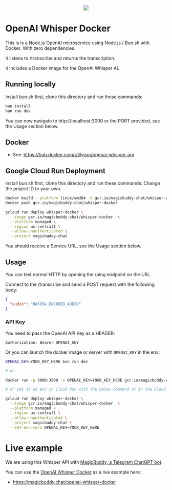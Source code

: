 <div style="text-align:center;">
<img src="https://magicbuddy.chat/img/whisper.jpg">
</div>

# OpenAI Whisper Docker

This is is a Node.js OpenAI microservice using Node.js / Bun.sh with Docker.
With zero dependencies.

It listens to /transcribe and returns the transcription.

It includes a Docker image for the OpenAI Whisper AI.

## Running locally

Install bun.sh first, clone this directory and run these commands:

```bash
bun install
bun run dev
```

You can now navigate to http://localhost:3000 or the PORT provided, see the Usage section below.

## Docker

- See: https://hub.docker.com/r/illyism/openai-whisper-api

## Google Cloud Run Deployment

Install bun.sh first, clone this directory and run these commands:
Change the project ID to your own.

```bash
docker build --platform linux/amd64 -t gcr.io/magicbuddy-chat/whisper-docker .
docker push gcr.io/magicbuddy-chat/whisper-docker

gcloud run deploy whisper-docker \
  --image gcr.io/magicbuddy-chat/whisper-docker  \
  --platform managed \
  --region us-central1 \
  --allow-unauthenticated \
  --project magicbuddy-chat
```

You should receive a Service URL, see the Usage section below.

## Usage

You can test normal HTTP by opening the /ping endpoint on the URL.

Connect to the /transcribe and send a POST request with the following body:

```json
{
  "audio": "BASE64_ENCODED_AUDIO"
}
```

### API Key

You need to pass the OpenAI API Key as a HEADER:

```
Authorization: Bearer OPENAI_KEY
```

Or you can launch the docker image or server with `OPENAI_KEY` in the env:
  
```bash
OPENAI_KEY=YOUR_KEY_HERE bun run dev

# or

docker run -p 3000:3000 -e OPENAI_KEY=YOUR_KEY_HERE gcr.io/magicbuddy-chat/whisper-docker

# or set it as env in Cloud Run with the below command or in the Cloud Console UI

gcloud run deploy whisper-docker \
  --image gcr.io/magicbuddy-chat/whisper-docker  \
  --platform managed \
  --region us-central1 \
  --allow-unauthenticated \
  --project magicbuddy-chat \
  --set-env-vars OPENAI_KEY=YOUR_KEY_HERE
```

# Live example

We are using this Whisper API with [MagicBuddy, a Telegram ChatGPT bot](https://magicbuddy.chat/).

You can use the [OpenAI Whisper Docker](https://magicbuddy.chat/openai-whisper-docker) as a live example here:

- https://magicbuddy.chat/openai-whisper-docker

